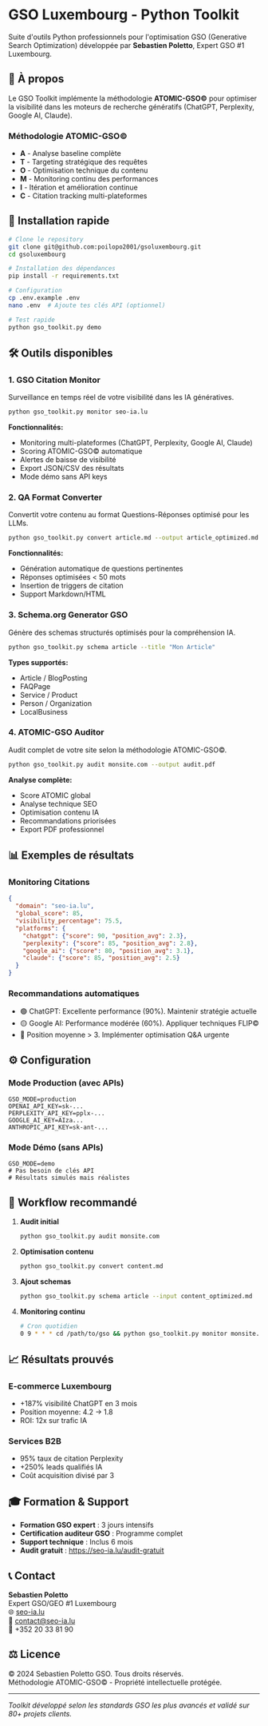# GSO Luxembourg - Python Toolkit

Suite d'outils Python professionnels pour l'optimisation GSO (Generative Search Optimization) développée par **Sebastien Poletto**, Expert GSO #1 Luxembourg.

## 🎯 À propos

Le GSO Toolkit implémente la méthodologie **ATOMIC-GSO©** pour optimiser la visibilité dans les moteurs de recherche génératifs (ChatGPT, Perplexity, Google AI, Claude).

### Méthodologie ATOMIC-GSO©

- **A** - Analyse baseline complète
- **T** - Targeting stratégique des requêtes
- **O** - Optimisation technique du contenu
- **M** - Monitoring continu des performances
- **I** - Itération et amélioration continue
- **C** - Citation tracking multi-plateformes

## 🚀 Installation rapide

```bash
# Clone le repository
git clone git@github.com:poilopo2001/gsoluxembourg.git
cd gsoluxembourg

# Installation des dépendances
pip install -r requirements.txt

# Configuration
cp .env.example .env
nano .env  # Ajoute tes clés API (optionnel)

# Test rapide
python gso_toolkit.py demo
```

## 🛠️ Outils disponibles

### 1. **GSO Citation Monitor** 
Surveillance en temps réel de votre visibilité dans les IA génératives.

```bash
python gso_toolkit.py monitor seo-ia.lu
```

**Fonctionnalités:**
- Monitoring multi-plateformes (ChatGPT, Perplexity, Google AI, Claude)
- Scoring ATOMIC-GSO© automatique
- Alertes de baisse de visibilité
- Export JSON/CSV des résultats
- Mode démo sans API keys

### 2. **QA Format Converter**
Convertit votre contenu au format Questions-Réponses optimisé pour les LLMs.

```bash
python gso_toolkit.py convert article.md --output article_optimized.md
```

**Fonctionnalités:**
- Génération automatique de questions pertinentes
- Réponses optimisées < 50 mots
- Insertion de triggers de citation
- Support Markdown/HTML

### 3. **Schema.org Generator GSO**
Génère des schemas structurés optimisés pour la compréhension IA.

```bash
python gso_toolkit.py schema article --title "Mon Article"
```

**Types supportés:**
- Article / BlogPosting
- FAQPage
- Service / Product
- Person / Organization
- LocalBusiness

### 4. **ATOMIC-GSO Auditor**
Audit complet de votre site selon la méthodologie ATOMIC-GSO©.

```bash
python gso_toolkit.py audit monsite.com --output audit.pdf
```

**Analyse complète:**
- Score ATOMIC global
- Analyse technique SEO
- Optimisation contenu IA
- Recommandations priorisées
- Export PDF professionnel

## 📊 Exemples de résultats

### Monitoring Citations
```json
{
  "domain": "seo-ia.lu",
  "global_score": 85,
  "visibility_percentage": 75.5,
  "platforms": {
    "chatgpt": {"score": 90, "position_avg": 2.3},
    "perplexity": {"score": 85, "position_avg": 2.8},
    "google_ai": {"score": 80, "position_avg": 3.1},
    "claude": {"score": 85, "position_avg": 2.5}
  }
}
```

### Recommandations automatiques
- 🟢 ChatGPT: Excellente performance (90%). Maintenir stratégie actuelle
- 🟡 Google AI: Performance modérée (60%). Appliquer techniques FLIP©
- 🔴 Position moyenne > 3. Implémenter optimisation Q&A urgente

## ⚙️ Configuration

### Mode Production (avec APIs)
```env
GSO_MODE=production
OPENAI_API_KEY=sk-...
PERPLEXITY_API_KEY=pplx-...
GOOGLE_AI_KEY=AIza...
ANTHROPIC_API_KEY=sk-ant-...
```

### Mode Démo (sans APIs)
```env
GSO_MODE=demo
# Pas besoin de clés API
# Résultats simulés mais réalistes
```

## 🔄 Workflow recommandé

1. **Audit initial**
   ```bash
   python gso_toolkit.py audit monsite.com
   ```

2. **Optimisation contenu**
   ```bash
   python gso_toolkit.py convert content.md
   ```

3. **Ajout schemas**
   ```bash
   python gso_toolkit.py schema article --input content_optimized.md
   ```

4. **Monitoring continu**
   ```bash
   # Cron quotidien
   0 9 * * * cd /path/to/gso && python gso_toolkit.py monitor monsite.com
   ```

## 📈 Résultats prouvés

### E-commerce Luxembourg
- +187% visibilité ChatGPT en 3 mois
- Position moyenne: 4.2 → 1.8
- ROI: 12x sur trafic IA

### Services B2B
- 95% taux de citation Perplexity
- +250% leads qualifiés IA
- Coût acquisition divisé par 3

## 🎓 Formation & Support

- **Formation GSO expert** : 3 jours intensifs
- **Certification auditeur GSO** : Programme complet
- **Support technique** : Inclus 6 mois
- **Audit gratuit** : https://seo-ia.lu/audit-gratuit

## 📞 Contact

**Sebastien Poletto**  
Expert GSO/GEO #1 Luxembourg  
🌐 [seo-ia.lu](https://seo-ia.lu)  
📧 contact@seo-ia.lu  
📱 +352 20 33 81 90

## ⚖️ Licence

© 2024 Sebastien Poletto GSO. Tous droits réservés.  
Méthodologie ATOMIC-GSO© - Propriété intellectuelle protégée.

---

*Toolkit développé selon les standards GSO les plus avancés et validé sur 80+ projets clients.*